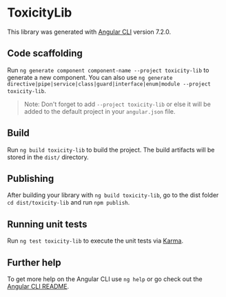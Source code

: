 # ToxicityLib

This library was generated with [Angular CLI](https://github.com/angular/angular-cli) version 7.2.0.

## Code scaffolding

Run `ng generate component component-name --project toxicity-lib` to generate a new component. You can also use `ng generate directive|pipe|service|class|guard|interface|enum|module --project toxicity-lib`.
> Note: Don't forget to add `--project toxicity-lib` or else it will be added to the default project in your `angular.json` file. 

## Build

Run `ng build toxicity-lib` to build the project. The build artifacts will be stored in the `dist/` directory.

## Publishing

After building your library with `ng build toxicity-lib`, go to the dist folder `cd dist/toxicity-lib` and run `npm publish`.

## Running unit tests

Run `ng test toxicity-lib` to execute the unit tests via [Karma](https://karma-runner.github.io).

## Further help

To get more help on the Angular CLI use `ng help` or go check out the [Angular CLI README](https://github.com/angular/angular-cli/blob/master/README.md).
